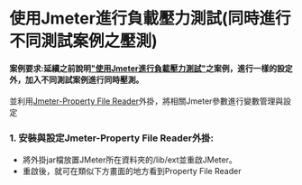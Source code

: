 # 使用Jmeter進行負載壓力測試(同時進行不同測試案例之壓測) 
#### 案例要求:延續之前說明["使用Jmeter進行負載壓力測試"](/doc/JmeterPerfmonTuning.md)之案例，進行一樣的設定外，加入不同測試案例進行同時壓測。
並利用[Jmeter-Property File Reader](/doc/tag-jmeter-extn-1.1.zip)外掛，將相關Jmeter參數進行變數管理與設定

### 1. 安裝與設定Jmeter-Property File Reader外掛:
* 將外掛jar檔放置JMeter所在資料夾的/lib/ext並重啟JMeter。
* 重啟後，就可在類似下方畫面的地方看到Property File Reader
